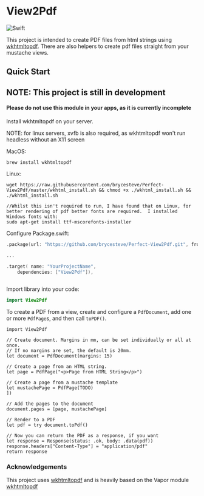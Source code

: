 # View2Pdf

![Swift](http://img.shields.io/badge/swift-4.0-orange.svg)

This project is intended to create PDF files from html strings using
[wkhtmltopdf](http://wkhtmltopdf.org/).  There are also helpers to create pdf files straight from your mustache views.

## Quick Start

## NOTE: This project is still in development
#### Please do not use this module in your apps, as it is currently incomplete

Install wkhtmltopdf on your server. 

NOTE: for linux servers, xvfb is also required, as wkhtmltopdf won't run headless without an X11 screen

MacOS:
``` 
brew install wkhtmltopdf

```

Linux:
```
wget https://raw.githubusercontent.com/brycesteve/Perfect-View2Pdf/master/wkhtml_install.sh && chmod +x ./wkhtml_install.sh && ./wkhtml_install.sh

//Whilst this isn't required to run, I have found that on Linux, for better rendering of pdf better fonts are required.  I installed Windows fonts with:
sudo apt-get install ttf-mscorefonts-installer
```

Configure Package.swift:

``` swift
.package(url: "https://github.com/brycesteve/Perfect-View2Pdf.git", from: "1.0.0")

...

.target( name: "YourProjectName",
	dependencies: ["View2Pdf"]),
	
```

Import library into your code:

``` swift
import View2Pdf
```

To create a PDF from a view, create and configure a `PdfDocument`, add one or more `PdfPage`s,
and then call `toPDF()`.


```
import View2Pdf

// Create document. Margins in mm, can be set individually or all at once.
// If no margins are set, the default is 20mm.
let document = PdfDocument(margins: 15)

// Create a page from an HTML string.
let page = PdfPage("<p>Page from HTML String</p>")

// Create a page from a mustache template
let mustachePage = PdfPage(TODO)
])

// Add the pages to the document
document.pages = [page, mustachePage]

// Render to a PDF
let pdf = try document.toPdf()

// Now you can return the PDF as a response, if you want
let response = Response(status: .ok, body: .data(pdf))
response.headers["Content-Type"] = "application/pdf"
return response
```

### Acknowledgements

This project uses [wkhtmltopdf](https://wkhtmltopdf.org) and is heavily based on the Vapor module [wkhtmltopdf](https://github.com/vapor-community/wkhtmltopdf)